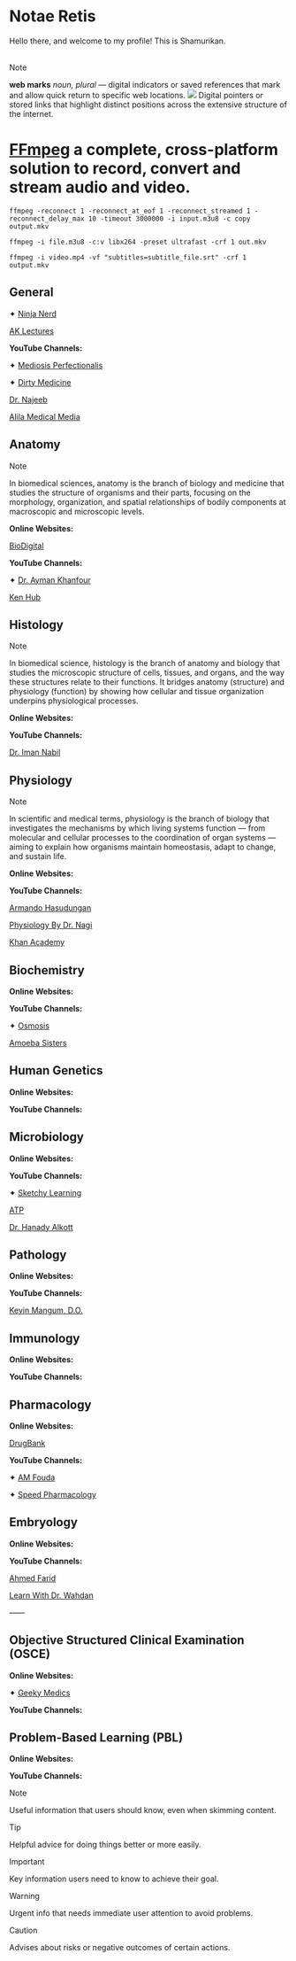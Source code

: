 <h1> Notae Retis </h1>
Hello there, and welcome to my profile! This is Shamurikan.
<br/> <br/>

> [!NOTE]
> **web marks** *noun, plural* — digital indicators or saved references that mark and allow quick return to specific web locations.
        <a href="https://github.com/"><img src="images/IMG_3655.jpeg"/></a>
Digital pointers or stored links that highlight distinct positions across the extensive structure of the internet.

# [FFmpeg](https://ffmpeg.org/) a complete, cross-platform solution to record, convert and stream audio and video.


```JS
ffmpeg -reconnect 1 -reconnect_at_eof 1 -reconnect_streamed 1 -reconnect_delay_max 10 -timeout 3000000 -i input.m3u8 -c copy output.mkv
```

```JS
ffmpeg -i file.m3u8 -c:v libx264 -preset ultrafast -crf 1 out.mkv
```

```JS
ffmpeg -i video.mp4 -vf "subtitles=subtitle_file.srt" -crf 1 output.mkv
```

## General

✦ [Ninja Nerd](https://www.ninjanerd.org/)

[AK Lectures](https://aklectures.com)

**YouTube Channels:**

✦ [Mediosis Perfectionalis](https://m.youtube.com/@MedicosisPerfectionalis)

✦ [Dirty Medicine](https://m.youtube.com/@DirtyMedicine)

[Dr. Najeeb](https://m.youtube.com/@DoctorNajeeb)

[Alila Medical Media](https://m.youtube.com/@Alilamedicalmedia)

## Anatomy

> [!NOTE]
> In biomedical sciences, anatomy is the branch of biology and medicine that studies the structure of organisms and their parts, focusing on the morphology, organization, and spatial relationships of bodily components at macroscopic and microscopic levels.

**Online Websites:**

[BioDigital](https://www.biodigital.com/)

**YouTube Channels:**

✦ [Dr. Ayman Khanfour](https://m.youtube.com/@Dr.Ayman_khanfour)

[Ken Hub](https://m.youtube.com/@Kenhub)

## Histology

> [!NOTE]
> In biomedical science, histology is the branch of anatomy and biology that studies the microscopic structure of cells, tissues, and organs, and the way these structures relate to their functions. It bridges anatomy (structure) and physiology (function) by showing how cellular and tissue organization underpins physiological processes.

**Online Websites:**

**YouTube Channels:**

[Dr. Iman Nabil](https://m.youtube.com/@dr.imannabil)

## Physiology

> [!NOTE]
> In scientific and medical terms, physiology is the branch of biology that investigates the mechanisms by which living systems function — from molecular and cellular processes to the coordination of organ systems — aiming to explain how organisms maintain homeostasis, adapt to change, and sustain life.

**Online Websites:**

**YouTube Channels:**

[Armando Hasudungan](https://m.youtube.com/@armandohasudungan)

[Physiology By Dr. Nagi](https://m.youtube.com/@PhysiologybyDoctorNagi)

[Khan Academy](https://m.youtube.com/@khanacademy)

## Biochemistry

**Online Websites:**

**YouTube Channels:**

✦ [Osmosis](https://m.youtube.com/@osmosis)

[Amoeba Sisters](https://m.youtube.com/@AmoebaSisters)

## Human Genetics

**Online Websites:**

**YouTube Channels:**

## Microbiology

**Online Websites:**

**YouTube Channels:**

✦ [Sketchy Learning](https://m.youtube.com/@SketchyLearning)

[ATP](https://m.youtube.com/@ATPPP)

[Dr. Hanady Alkott](https://m.youtube.com/@dr.hanadyalkott9538)

## Pathology

**Online Websites:**

**YouTube Channels:**

[Kevin Mangum, D.O.](https://m.youtube.com/@kevinmangum5340)

## Immunology

**Online Websites:**

**YouTube Channels:**

## Pharmacology

**Online Websites:**

[DrugBank](https://go.drugbank.com)

**YouTube Channels:**

✦ [AM Fouda](https://m.youtube.com/@AM_Fouda)

✦ [Speed Pharmacology](https://m.youtube.com/@SpeedPharmacology)

## Embryology

**Online Websites:**

**YouTube Channels:**

[Ahmed Farid](https://m.youtube.com/@ahmedfarid2010)

[Learn With Dr. Wahdan](https://m.youtube.com/@learnwithdr.wahdan3046/videos)

——

## Objective Structured Clinical Examination (OSCE)

**Online Websites:**

✦ [Geeky Medics](https://geekymedics.com)

**YouTube Channels:**

## Problem-Based Learning (PBL)

**Online Websites:**

**YouTube Channels:**

> [!NOTE]
> Useful information that users should know, even when skimming content.

> [!TIP]
> Helpful advice for doing things better or more easily.

> [!IMPORTANT]
> Key information users need to know to achieve their goal.

> [!WARNING]
> Urgent info that needs immediate user attention to avoid problems.

> [!CAUTION]
> Advises about risks or negative outcomes of certain actions.

